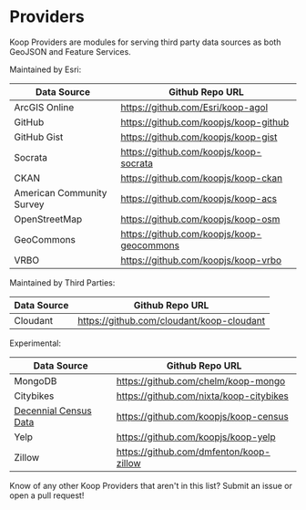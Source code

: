 # Providers

Koop Providers are modules for serving third party data sources as both GeoJSON and Feature Services.

Maintained by Esri:

| Data Source | Github Repo URL |
| ----------- | --------------- |
| ArcGIS Online | https://github.com/Esri/koop-agol |
| GitHub | https://github.com/koopjs/koop-github |
| GitHub Gist | https://github.com/koopjs/koop-gist |
| Socrata | https://github.com/koopjs/koop-socrata |
| CKAN | https://github.com/koopjs/koop-ckan |
| American Community Survey | https://github.com/koopjs/koop-acs |
| OpenStreetMap | https://github.com/koopjs/koop-osm |
| GeoCommons | https://github.com/koopjs/koop-geocommons |
| VRBO | https://github.com/koopjs/koop-vrbo |

Maintained by Third Parties:

| Data Source | Github Repo URL |
| ----------- | --------------- |
| Cloudant | https://github.com/cloudant/koop-cloudant |

Experimental:

| Data Source | Github Repo URL |
| ----------- | --------------- |
| MongoDB | https://github.com/chelm/koop-mongo |
| Citybikes | https://github.com/nixta/koop-citybikes |
| [Decennial Census Data](http://www.census.gov/data/developers/data-sets/decennial-census-data.html) | https://github.com/koopjs/koop-census |
| Yelp | https://github.com/koopjs/koop-yelp |
| Zillow | https://github.com/dmfenton/koop-zillow |

Know of any other Koop Providers that aren't in this list? Submit an issue or open a pull request!
